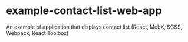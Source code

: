 # example-contact-list-web-app
An example of application that displays contact list (React, MobX, SCSS, Webpack, React Toolbox)
